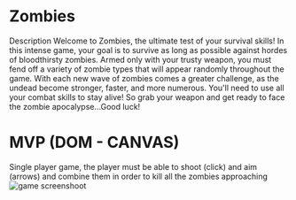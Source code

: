 # Zombies

Description
Welcome to Zombies, the ultimate test of your survival skills! In this intense game, your goal is to survive as long as possible against hordes of bloodthirsty zombies. Armed only with your trusty weapon, you must fend off a variety of zombie types that will appear randomly throughout the game.
With each new wave of zombies comes a greater challenge, as the undead become stronger, faster, and more numerous. You'll need to use all your combat skills to stay alive!
So grab your weapon and get ready to face the zombie apocalypse…Good luck!

# MVP (DOM - CANVAS)
Single player game, the player must be able to shoot (click) and aim (arrows) and combine them in order to kill all the zombies approaching
![game screenshoot](https://i.imgur.com/3ffLEd4.jpeg)
